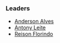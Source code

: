 ### Leaders

* [Anderson Alves](mailto:anderson.alves@owasp.org)
* [Antony Leite](mailto:antony.leite@owasp.org)
* [Reison Florindo](mailto:reison.florindo@owasp.org)



